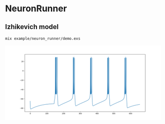 # NeuronRunner

## Izhikevich model

```sh
mix example/neuron_runner/demo.exs
```

![pic](/example/neuron_runner/Izhikevich_chattering.png)
